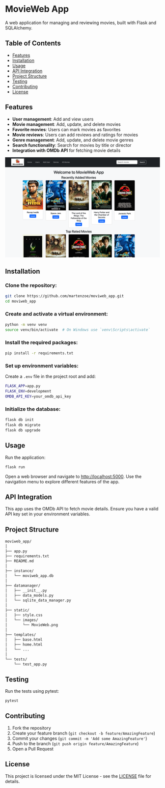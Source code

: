 # MovieWeb App

A web application for managing and reviewing movies, built with Flask and SQLAlchemy.

## Table of Contents
- [Features](#features)
- [Installation](#installation)
- [Usage](#usage)
- [API Integration](#api-integration)
- [Project Structure](#project-structure)
- [Testing](#testing)
- [Contributing](#contributing)
- [License](#license)

## Features
- **User management**: Add and view users
- **Movie management**: Add, update, and delete movies
- **Favorite movies**: Users can mark movies as favorites
- **Movie reviews**: Users can add reviews and ratings for movies
- **Genre management**: Add, update, and delete movie genres
- **Search functionality**: Search for movies by title or director
- **Integration with OMDb API** for fetching movie details

![MovieWeb App Overview](moviwebapp%20overview%20screenshot.png)

## Installation

### Clone the repository:
```sh
git clone https://github.com/martenzoe/moviweb_app.git
cd moviweb_app
```

### Create and activate a virtual environment:
```sh
python -m venv venv
source venv/bin/activate  # On Windows use `venv\Scripts\activate`
```

### Install the required packages:
```sh
pip install -r requirements.txt
```

### Set up environment variables:
Create a `.env` file in the project root and add:
```sh
FLASK_APP=app.py
FLASK_ENV=development
OMDB_API_KEY=your_omdb_api_key
```

### Initialize the database:
```sh
flask db init
flask db migrate
flask db upgrade
```

## Usage
Run the application:
```sh
flask run
```
Open a web browser and navigate to [http://localhost:5000](http://localhost:5000).
Use the navigation menu to explore different features of the app.

## API Integration
This app uses the OMDb API to fetch movie details. Ensure you have a valid API key set in your environment variables.

## Project Structure
```
moviweb_app/
│
├── app.py
├── requirements.txt
├── README.md
│
├── instance/
│   └── moviweb_app.db
│
├── datamanager/
│   ├── __init__.py
│   ├── data_models.py
│   └── sqlite_data_manager.py
│
├── static/
│   ├── style.css
│   └── images/
│       └── MovieWeb.png
│
├── templates/
│   ├── base.html
│   ├── home.html
│   └── ...
│
└── tests/
    └── test_app.py
```

## Testing
Run the tests using pytest:
```sh
pytest
```

## Contributing
1. Fork the repository
2. Create your feature branch (`git checkout -b feature/AmazingFeature`)
3. Commit your changes (`git commit -m 'Add some AmazingFeature'`)
4. Push to the branch (`git push origin feature/AmazingFeature`)
5. Open a Pull Request

## License
This project is licensed under the MIT License - see the [LICENSE](LICENSE) file for details.
